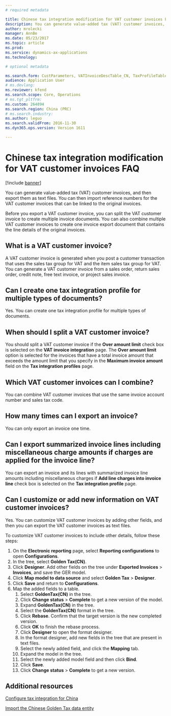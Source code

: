 ```yaml
---
# required metadata

title: Chinese tax integration modification for VAT customer invoices FAQ
description: You can generate value-added tax (VAT) customer invoices, and then export them as text files. You can then import reference numbers for the VAT customer invoices that can be linked to the original invoices.
author: mrolecki
manager: AnnBe
ms.date: 05/23/2017
ms.topic: article
ms.prod: 
ms.service: dynamics-ax-applications
ms.technology: 

# optional metadata

ms.search.form: CustParameters, VATInvoiceDescTable_CN, TaxProfileTable_CN
audience: Application User
# ms.devlang: 
ms.reviewer: kfend
ms.search.scope: Core, Operations
# ms.tgt_pltfrm: 
ms.custom: 264894
ms.search.region: China (PRC)
# ms.search.industry: 
ms.author: leguo
ms.search.validFrom: 2016-11-30
ms.dyn365.ops.version: Version 1611

---
```


# Chinese tax integration modification for VAT customer invoices FAQ

[!include [banner](../includes/banner.md)]

You can generate value-added tax (VAT) customer invoices, and then export them as text files. You can then import reference numbers for the VAT customer invoices that can be linked to the original invoices.

Before you export a VAT customer invoice, you can split the VAT customer invoice to create multiple invoice documents. You can also combine multiple VAT customer invoices to create one invoice export document that contains the line details of the original invoices.

## What is a VAT customer invoice?
A VAT customer invoice is generated when you post a customer transaction that uses the sales tax group for VAT and the item sales tax group for VAT. You can generate a VAT customer invoice from a sales order, return sales order, credit note, free text invoice, or project sales invoice.

## Can I create one tax integration profile for multiple types of documents?

Yes. You can create one tax integration profile for multiple types of documents.

## When should I split a VAT customer invoice?
You should split a VAT customer invoice if the **Over amount limit** check box is selected on the **VAT invoice integration** page. The **Over amount limit** option is selected for the invoices that have a total invoice amount that exceeds the amount limit that you specify in the **Maximum invoice amount** field on the **Tax integration profiles** page.

## Which VAT customer invoices can I combine?
You can combine VAT customer invoices that use the same invoice account number and sales tax code.

## How many times can I export an invoice?
You can only export an invoice one time.

## Can I export summarized invoice lines including miscellaneous charge amounts if charges are applied for the invoice line?
You can export an invoice and its lines with summarized invoice line amounts including miscellaneous charges if **Add line charges into invoice line** check box is selected on the **Tax integration profile** page.

## Can I customize or add new information on VAT customer invoices?
Yes. You can customize VAT customer invoices by adding other fields, and then you can export the VAT customer invoices as text files.

To customize VAT customer invoices to include other details, follow these steps:

1. On the **Electronic reporting** page, select **Reporting configurations** to open **Configurations**.
2. In the tree, select **Golden Tax(CN)**.
3. Click **Designer**. Add other fields on the tree under **Exported Invoices** &gt; **Invoices**, and save the GER model.
4. Click **Map model to data source** and select **Golden Tax** &gt; **Designer**.
5. Click **Save** and return to **Configurations**.
6. Map the added fields to a table. 
    1. Select **GoldenTax(CN)** in the tree.
    2. Click **Change status** &gt; **Complete** to get a new version of the model.
    3. Expand **GoldenTax(CN)** in the tree.
    4. Select the **GoldenTax(CN)** format in the tree.
    5. Click **Rebase**. Confirm that the target version is the new completed version.
    6. Click **OK** to finish the rebase process.
    7. Click **Designer** to open the format designer.
    8. In the format designer, add new fields in the tree that are present in text files.
    9. Select the newly added field, and click the **Mapping** tab.
    10. Expand the model in the tree.
    11. Select the newly added model field and then click **Bind**.
    12. Click **Save**.
    13. Click **Change status** &gt; **Complete** to get a new version.



Additional resources
--------

[Configure tax integration for China](apac-chn-tax-integration.md)

[Import the Chinese Golden Tax data entity](apac-chn-import-golden-tax-data-entity.md)



